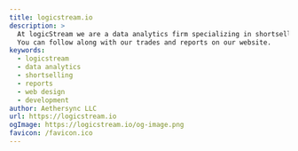 ```yaml
---
title: logicstream.io
description: >
  At logicStream we are a data analytics firm specializing in shortselling reports and data analytics. 
  You can follow along with our trades and reports on our website.
keywords:
  - logicstream
  - data analytics
  - shortselling
  - reports
  - web design
  - development
author: Aethersync LLC
url: https://logicstream.io
ogImage: https://logicstream.io/og-image.png
favicon: /favicon.ico
---
```

